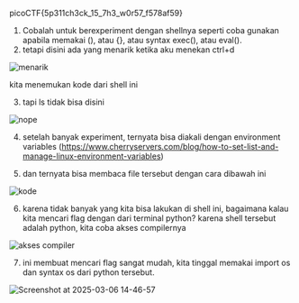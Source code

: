 picoCTF{5p311ch3ck_15_7h3_w0r57_f578af59}

1. Cobalah untuk berexperiment dengan shellnya seperti coba gunakan apabila memakai (), atau {}, atau syntax exec(), atau eval().
2. tetapi disini ada yang menarik ketika aku menekan ctrl+d

![menarik](https://github.com/user-attachments/assets/897e9bee-6efa-479a-8731-7ced5574ce6e)

kita menemukan kode dari shell ini

3. tapi ls tidak bisa disini

![nope](https://github.com/user-attachments/assets/dee41b70-c976-457a-8525-0a46164c14f9)

4. setelah banyak experiment, ternyata bisa diakali dengan environment variables (https://www.cherryservers.com/blog/how-to-set-list-and-manage-linux-environment-variables)

5. dan ternyata bisa membaca file tersebut dengan cara dibawah ini

![kode](https://github.com/user-attachments/assets/46039df4-7988-49f3-8e45-5afe159cc5f7)

6. karena tidak banyak yang kita bisa lakukan di shell ini, bagaimana kalau kita mencari flag dengan dari terminal python? karena shell tersebut adalah python, kita coba akses compilernya

![akses compiler](https://github.com/user-attachments/assets/f0058383-7baa-42c6-9e3b-4f831ef6f152)


7. ini membuat mencari flag sangat mudah, kita tinggal memakai import os dan syntax os dari python tersebut.

![Screenshot at 2025-03-06 14-46-57](https://github.com/user-attachments/assets/952e81d7-de76-464e-8630-0e0e1d74b3da)



